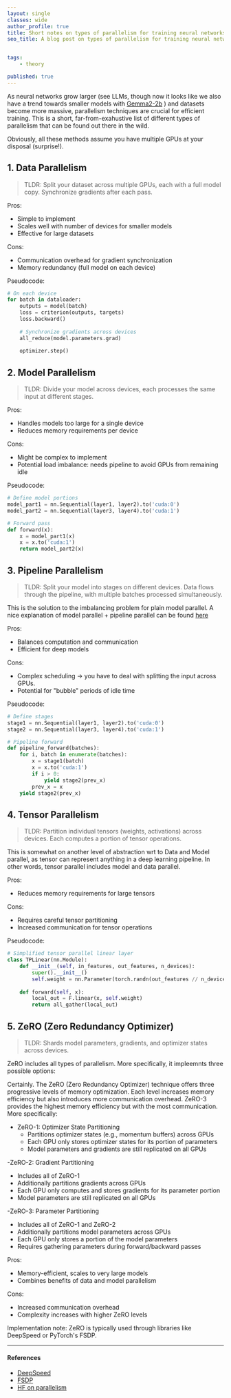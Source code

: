 ```yaml
---
layout: single
classes: wide
author_profile: true
title: Short notes on types of parallelism for training neural networks
seo_title: A blog post on types of parallelism for training neural networks (distributed data parallel, model parallel, fdsp).


tags:
    - theory

published: true
---
```



As neural networks grow larger (see LLMs, though now it looks like we also have a trend towards smaller models with [Gemma2-2b](https://huggingface.co/google/gemma-2-2b) ) and datasets become more massive, parallelism techniques are crucial for efficient training. 
This is a short, far-from-exahustive list of different types of parallelism that can be found out there in the wild.

Obviously, all these methods assume you have multiple GPUs at your disposal (surprise!).

## 1. Data Parallelism

> TLDR: Split your dataset across multiple GPUs, each with a full model copy. Synchronize gradients after each pass.

Pros:
- Simple to implement
- Scales well with number of devices for smaller models
- Effective for large datasets

Cons:
- Communication overhead for gradient synchronization
- Memory redundancy (full model on each device)

Pseudocode:
```python
# On each device
for batch in dataloader:
    outputs = model(batch)
    loss = criterion(outputs, targets)
    loss.backward()
    
    # Synchronize gradients across devices
    all_reduce(model.parameters.grad)
    
    optimizer.step()
```

## 2. Model Parallelism

> TLDR: Divide your model across devices, each processes the same input at different stages.

Pros:
- Handles models too large for a single device
- Reduces memory requirements per device

Cons:
- Might be complex to implement
- Potential load imbalance: needs pipeline to avoid GPUs from remaining idle

Pseudocode:
```python
# Define model portions
model_part1 = nn.Sequential(layer1, layer2).to('cuda:0')
model_part2 = nn.Sequential(layer3, layer4).to('cuda:1')

# Forward pass
def forward(x):
    x = model_part1(x)
    x = x.to('cuda:1')
    return model_part2(x)
```

## 3. Pipeline Parallelism

>TLDR: Split your model into stages on different devices. Data flows through the pipeline, with multiple batches processed simultaneously.

This is the solution to the imbalancing problem for plain model parallel. A nice explanation of model parallel + pipeline parallel can be found [here](https://pytorch.org/tutorials/intermediate/model_parallel_tutorial.html) 

Pros:
- Balances computation and communication
- Efficient for deep models

Cons:
- Complex scheduling -> you have to deal with splitting the input across GPUs. 
- Potential for "bubble" periods of idle time

Pseudocode:
```python
# Define stages
stage1 = nn.Sequential(layer1, layer2).to('cuda:0')
stage2 = nn.Sequential(layer3, layer4).to('cuda:1')

# Pipeline forward
def pipeline_forward(batches):
    for i, batch in enumerate(batches):
        x = stage1(batch)
        x = x.to('cuda:1')
        if i > 0:
            yield stage2(prev_x)
        prev_x = x
    yield stage2(prev_x)
```

## 4. Tensor Parallelism

> TLDR: Partition individual tensors (weights, activations) across devices. Each computes a portion of tensor operations.

This is somewhat on another level of abstraction wrt to Data and Model parallel, as tensor can represent anything in a deep learning pipeline. In other words, tensor parallel includes model and data parallel. 

Pros:
- Reduces memory requirements for large tensors

Cons:
- Requires careful tensor partitioning
- Increased communication for tensor operations

Pseudocode:
```python
# Simplified tensor parallel linear layer
class TPLinear(nn.Module):
    def __init__(self, in_features, out_features, n_devices):
        super().__init__()
        self.weight = nn.Parameter(torch.randn(out_features // n_devices, in_features))
        
    def forward(self, x):
        local_out = F.linear(x, self.weight)
        return all_gather(local_out)
```

## 5. ZeRO (Zero Redundancy Optimizer)

> TLDR: Shards model parameters, gradients, and optimizer states across devices.

ZeRO includes all types of parallelism. More specifically, it impleemnts three possible options:

Certainly. The ZeRO (Zero Redundancy Optimizer) technique offers three progressive levels of memory optimization. Each level increases memory efficiency but also introduces more communication overhead. ZeRO-3 provides the highest memory efficiency but with the most communication. More specifically:

- ZeRO-1: Optimizer State Partitioning
  - Partitions optimizer states (e.g., momentum buffers) across GPUs
  - Each GPU only stores optimizer states for its portion of parameters
  - Model parameters and gradients are still replicated on all GPUs

-ZeRO-2: Gradient Partitioning
  - Includes all of ZeRO-1
  - Additionally partitions gradients across GPUs
  - Each GPU only computes and stores gradients for its parameter portion
  - Model parameters are still replicated on all GPUs

-ZeRO-3: Parameter Partitioning
  - Includes all of ZeRO-1 and ZeRO-2
  - Additionally partitions model parameters across GPUs
  - Each GPU only stores a portion of the model parameters
  - Requires gathering parameters during forward/backward passes





Pros:
- Memory-efficient, scales to very large models
- Combines benefits of data and model parallelism

Cons:
- Increased communication overhead
- Complexity increases with higher ZeRO levels

Implementation note: ZeRO is typically used through libraries like DeepSpeed or PyTorch's FSDP.

---



#### References
- [DeepSpeed](https://github.com/microsoft/DeepSpeed)
- [FSDP](https://pytorch.org/tutorials/intermediate/FSDP_tutorial.html)
- [HF on parallelism](https://huggingface.co/docs/transformers/v4.15.0/parallelism)